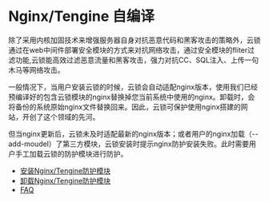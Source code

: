 # Nginx/Tengine 自编译

除了采用内核加固技术来增强服务器自身对抗恶意代码和黑客攻击的策略外，云锁通过在web中间件部署安全模块的方式来对抗网络攻击，通过安全模块的fliter过滤功能,云锁能高效过滤恶意流量和黑客攻击，强力对抗CC、SQL注入、上传一句木马等网络攻击。

一般情况下，当用户安装云锁的时候，云锁会自动适配nginx版本，使用我们已经预编译好的包含云锁模块的nginx替换掉您当前系统中使用的nginx。卸载时，会将备份的系统原始nginx文件替换回来。因此，云锁可保护使用nginx搭建的网站，开创了这个领域的先河。

但当nginx更新后，云锁未及时适配最新的nginx版本；或者用户的nginx加载（--add-moudel）了第三方模块，云锁安装时提示nginx防护安装失败。此时需要用户手工加载云锁的防护模块进行防护。

* [安装Nginx/Tengine防护模块](/guide/Nginx_inst.md)
* [卸载Nginx/Tengine防护模块](/guide/Nginx_uninst.md)
* [FAQ](/guide/Nginx_FAQ.md)